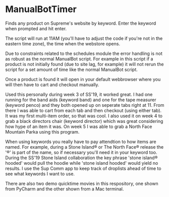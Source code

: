 # ManualBotTimer
Finds any product on Supreme's website by keyword. Enter the keyword when prompted and hit enter. 

The script will run at 11AM (you'll have to adjust the code if you're not in the eastern time zone), the time when the webstore opens.

Due to constraints related to the schedules module the error handling is not as robust as the normal ManualBot script.
For example in this script if a product is not initially found (due to site lag, for example) it will not rerun the script for
a set amount of time like the normal ManualBot script.

Once a product is found it will open in your default webbrowser where you will then have to cart and checkout manually.

Used this personally during week 3 of SS'19, it worked great. I had one running for the band aids (keyword band) and one for the tape measurer (keyword penco) and they both opened up on seperate tabs right at 11. From there I was able to cart from each tab and then checkout (using either tab). It was my first multi-item order, so that was cool. I also used it on week 4 to grab a black directors chair (keyword director) which was great considering how hype of an item it was. On week 5 I was able to grab a North Face Mountain Parka using this program.

When using keywords you really have to pay attendtion to how items are named. For example, during a Stone Island® or The North Face® release the '®' is part of the name, so if necessary you'll need it in your keyword too. During the SS'19 Stone Island collaboration the key phrase 'stone island® hooded' would pull the hoodie while 'stone island hooded' would yield no results. I use the Sup Comm app to keep track of droplists ahead of time to see what keywords I want to use.

There are also two demo quicktime movies in this respository, one shown from PyCharm and the other shown from a Mac terminal.


